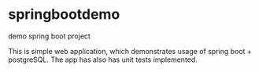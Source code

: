 # springbootdemo
demo spring boot project

This is simple web application, which demonstrates usage of spring boot + postgreSQL. The app has also has unit tests implemented. 
